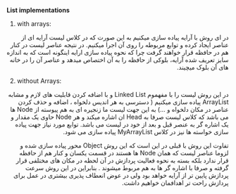 
**List implementations**

1. with arrays:
<div dir="rtl">
 
در ای روش با آرایه پیاده سازی میکنیم به این صورت که در کلاس لیست آرایه ای از عناصر ایجاد کرده و توابع مربوطه را روی آن اجرا میکنیم.
در نتیجه عناصر لیست در کنار هم در حافظه قرار خواهند گرفت چرا که نحوه
پیاده سازی ارایه اینگونه است که به اندازه سایز تعریف شده آرایه،
بلوکی از حافظه را به آن اختصاص میدهد و عناصر آن را در خانه های آن بلوک میچیند.
</div>

2. without Arrays:

<div dir="rtl">

در این روش لیست را با مفهموم Linked List و با اضافه کردن قابلیت های لازم و مشابه ArrayList پیاده سازی میکنیم ( دسترسی به هر اندیس دلخواه ، اضافه و حذف کردن عناصر در مکان دلخواه و ...)
به این جهت لیست ما زنجیره ای به هم پیوسته از Node ها می باشد که کلاس لیست صرفا به Head ان اشاره میکند و هر Node  حاوی یک مقدار و یک اشاره گر به عنصر قبل و بعد از خود در لیست می باشد.
توابع مورد نیاز جهت پیاده سازی خواسته ها نیز در کلاس MyArrayList پیاده سازی می شود.

تفاوت این روش با قبلی در این است که این روش Object محور پیاده سازی شده و لزوما عناصر لیست که همان Node ها هستند در قسمت یکسان و کنار هم از حافظه قرار ندارد بلکه بسته به نحوه فعالیت پردازش در آن لحظه در مکان های مختلفی قرار گرفته و صرفا با اشاره گر ها به هم مربوط میشوند . بنابراین در این روش سرعت پردازش پایین تر از آرایه خواهد بود ولی در عوض انعطاف پذیری بیشتری در عمل برای پردازش راحت تر اهدافمان خواهیم داشت.

</div>
